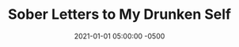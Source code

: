 ---
date: 2021-01-01 05:00:00 -0500
type: Kindle & Paperback
title: Sober Letters to My Drunken Self
description: >-
  Best-selling sobriety book written by Ed Latimore. This book takes everything
  I learned during my recovery and packages it for others who need help.
image: /assets/images/thumbnails/sober-letters.jpg
product_info:
  button_text: Buy on Amazon
  button_url: https://www.amazon.com/gp/product/B07LFX335T/tag=httpedwardc07-20
  price: $10.59
hero:
  hero_type: product
  image: /assets/images/thumbnails/sober-letters.jpg
  heading: Sober Letters to My Drunken Self
  text: My best-selling book to help you deal with the emotions of recovery.
page_blocks:
  - _id: block_rich_text
    alignment: center
    text_markdown: >
      All sober people are alike, but every alcoholic is disturbed in his own
      way. The alcoholic rarely understands why they are unable to enjoy an
      alcoholic beverage like everyone else. The only option for most is a trip
      to an Alcoholics Anonymous meeting. For some, it works. For others, it's
      the start of a vicious cycle.


      By calling it a disease or blaming an "addictive personality", society
      takes the easy way out. I refused to take the easy way out. I looked back
      on my compulsive drinking with a sober eye and a heavy heart. I analyzed
      my behaviors and considered my motivations for making a binge and blackout
      drinking the standard for consumption.


      It's only in sobriety that you can understand how destructive you have
      been to yourself and those closest to you. These are the letters that I
      wish I had in my darkest hour, when I knew that I needed to quit but
      couldn't.


      These letters will lift you up from the ocean of despair and guilt that
      you're drowning in.


      These letters will make you understand why you drink until you can't
      remember what you were trying to forget.


      These letters might save your life or the life of someone you love...
---